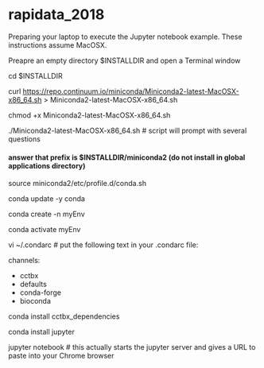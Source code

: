 # rapidata_2018
Preparing your laptop to execute the Jupyter notebook example.  These instructions assume MacOSX.

Preapre an empty directory $INSTALLDIR and open a Terminal window

cd $INSTALLDIR

curl https://repo.continuum.io/miniconda/Miniconda2-latest-MacOSX-x86_64.sh > Miniconda2-latest-MacOSX-x86_64.sh

chmod +x Miniconda2-latest-MacOSX-x86_64.sh

./Miniconda2-latest-MacOSX-x86_64.sh # script will prompt with several questions
#### answer that prefix is $INSTALLDIR/miniconda2 (do not install in global applications directory)

source miniconda2/etc/profile.d/conda.sh

conda update -y conda

conda create -n myEnv

conda activate myEnv

vi ~/.condarc # put the following text in your .condarc file:

channels:
  - cctbx   
  - defaults   
  - conda-forge   
  - bioconda

conda install cctbx_dependencies

conda install jupyter

jupyter notebook # this actually starts the jupyter server and gives a URL to paste into your Chrome browser


